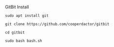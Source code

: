 GitBit Install

```
sudo apt install git 
```

```
git clone https://github.com/cooperdactor/gitbit
```

```
cd gitbit
```

```
sudo bash bash.sh
```
